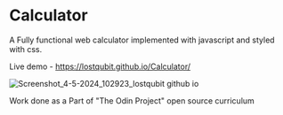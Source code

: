 # Calculator

A Fully functional web calculator implemented with javascript and styled with css.

Live demo - https://lostqubit.github.io/Calculator/

![Screenshot_4-5-2024_102923_lostqubit github io](https://github.com/lostqubit/Calculator/assets/31575513/95516c4e-40ec-4565-872b-e9af4634f692)

Work done as a Part of "The Odin Project" open source curriculum
